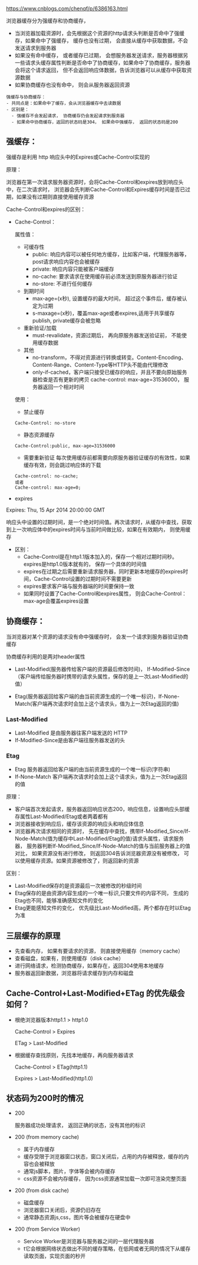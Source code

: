https://www.cnblogs.com/chenqf/p/6386163.html

浏览器缓存分为强缓存和协商缓存，
- 当浏览器加载资源时，会先根据这个资源的http请求头判断是否命中了强缓存，如果命中了强缓存， 缓存也没有过期， 会直接从缓存中获取数据，不会发送请求到服务器
- 如果没有命中缓存， 或者缓存已过期， 会想服务器发送请求，服务器根据另一些请求头缓存属性判断是否命中了协商缓存，如果命中了协商缓存，服务器会将这个请求返回， 但不会返回响应体数据，告诉浏览器可以从缓存中获取资源数据
- 如果协商缓存也没有命中， 则会从服务器返回资源
  
```
强缓存与协商缓存：
- 共同点是：如果命中了缓存，会从浏览器缓存中去读数据
- 区别是：
  - 强缓存不会发起请求， 协商缓存仍会发起请求到服务器
  - 如果命中协商缓存，返回的状态码是304， 如果命中强缓存， 返回的状态码是200
```

## 强缓存：

强缓存是利用 http 响应头中的Expires或Cache-Control实现的

原理：

浏览器在第一次请求服务器资源时，会将Cache-Control和expires放到响应头中，在二次请求时， 浏览器会先判断Cache-Control和Expires缓存时间是否已过期，如果没有过期则直接使用缓存资源

Cache-Control和expires的区别：

- Cache-Control：
  
    属性值：
    - 可缓存性
      - public: 响应内容可以被任何地方缓存，比如客户端，代理服务器等，post请求响应内容也会被缓存
      - private: 响应内容只能被客户端缓存
      - no-cache: 要求请求在使用缓存前必须发送到原服务器进行验证
      - no-store: 不进行任何缓存
    - 到期时间
      - max-age=(x秒), 设置缓存的最大时间， 超过这个事件后，缓存被认定为过期
      - s-maxage=(x秒)，覆盖max-age或者expires,适用于共享缓存publish, private缓存会被忽略
    - 重新验证/加载
      - must-revalidate，资源过期后， 再向原服务器发送验证前， 不能使用缓存数据
    - 其他
      - no-transform，不得对资源进行转换或转变。Content-Encoding、Content-Range、Content-Type等HTTP头不能由代理修改
      - only-if-cached，客户端只接受已缓存的响应，并且不要向原始服务器检查是否有更新的拷贝
    cache-control: max-age=31536000， 服务器返回一个相对时间

    使用：
    - 禁止缓存
    ```
    Cache-Control: no-store
    ```
    - 静态资源缓存
    ```
    Cache-Control:public, max-age=31536000
    ```
    - 需要重新验证
    每次使用缓存前都需要向原服务器验证缓存的有效性，如果缓存有效，则会跳过响应体的下载
    ```
    Cache-control: no-cache;
    或者
    Cache-control: max-age=0;
    ```

- expires

Expires: Thu, 15 Apr 2014 20:00:00 GMT

响应头中设置的过期时间，是一个绝对时间值。再次请求时，从缓存中查找，获取到上一次响应体中的expires时间与当前时间做比较，如果在有效期内， 则使用缓存

- 区别：
  - Cache-Control是在http1.1版本加入的，保存一个相对过期时间秒。expires是http1.0版本就有的， 保存一个具体的时间值
  - expires在过期之后需要重新请求服务器，同时更新本地缓存的expires时间，Cache-Control设置的过期时间不需要更新
  - expires要求客户端与服务器端的时间要保持一致
  - 如果同时设置了Cache-Control和expires属性， 则会Cache-Control：max-age会覆盖expires设置
  
## 协商缓存：
当浏览器对某个资源的请求没有命中强缓存时， 会发一个请求到服务器验证协商缓存

协商缓存利用的是两对header属性
- Last-Modified(服务器传给客户端的资源最后修改时间)， If-Modified-Since（客户端传给服务器时携带的请求头属性，保存的是上一次Last-Modified的值）

- Etag(服务器返回给客户端的由当前资源生成的一个唯一标识)，If-None-Match(客户端再次请求时会加上这个请求头，值为上一次Etag返回的值)

### Last-Modified

- Last-Modified 是由服务器往客户端发送的 HTTP
- If-Modified-Since是由客户端往服务器发送的头

### Etag

- Etag 服务器返回给客户端的由当前资源生成的一个唯一标识(字符串)
- If-None-Match 客户端再次请求时会加上这个请求头，值为上一次Etag返回的值

原理：
- 客户端首次发起请求，服务器返回响应状态200，响应信息，设置响应头部缓存属性Last-Modified/Etag或者两着都有
- 浏览器接收到响应后，缓存该资源的响应头和响应体信息
- 浏览器再次请求相同的资源时， 先在缓存中查找，携带If-Modified_Since/If-Node-Match(值为缓存中Last-Modified/Etag的值)请求头属性，请求服务器， 服务器判断If-Modified_Since/If-Node-Match的值与当前服务器上的值对比， 如果资源没有进行修改， 则返回304告诉浏览器资源没有被修改， 可以使用缓存资源。如果资源被修改了，则返回新的资源

区别：
- Last-Modified保存的是资源最后一次被修改的秒级时间
- Etag保存的是由资源内容生成的一个唯一标识,只要文件的内容不同， 生成的Etag也不同，能够准确感知文件的变化
- Etag更能感知文件的变化， 优先级比Last-Modified高，两个都存在时以Etag为准

## 三层缓存的原理
- 先查看内存， 如果有要请求的资源， 则直接使用缓存（memory cache）
- 查看磁盘，如果有，则使用缓存（disk cache）
- 进行网络请求，检测协商缓存，如果存在，返回304使用本地缓存
- 服务器返回新数据，浏览器将请求缓存到内存和磁盘
  
## Cache-Control+Last-Modified+ETag 的优先级会如何？
- 根绝浏览器版本http1.1 > http1.0
  
    Cache-Control > Expires
    
    ETag > Last-Modified
  
- 根据缓存查找原则，先找本地缓存，再向服务器请求

    Cache-Control > ETag(http1.1)

    Expires > Last-Modified(http1.0)


## 状态码为200时的情况
- 200 
  
    服务器成功处理请求， 返回正确的状态，没有其他的标识

- 200  (from memory cache)
  
    - 属于内存缓存
    - 缓存受限于浏览器窗口状态，窗口关闭后，占用的内存被释放，缓存的内容也会被释放
    - 通常js脚本，图片，字体等会被内存缓存
    - css资源不会被内存缓存， 因为css资源通常加载一次即可渲染完整页面

- 200 (from disk cache)

    - 磁盘缓存
    - 浏览器窗口关闭后，资源仍旧存在
    - 通常静态资源js,css，图片等会被缓存在硬盘中

- 200 (from Service Worker)

    - Service Worker是浏览器与服务器之间的一层代理服务器
    - t它会根据网络状态做出不同的缓存策略，在低网或者无网的情况下从缓存读取页面，实现页面的秒开



